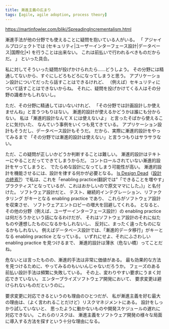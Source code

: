 ```yaml
---
title: 漸進主義の広まり
tags: [agile, agile adoption, process theory]
---
```


https://martinfowler.com/bliki/SpreadingIncrementalism.html

漸進手法が他の分野でも使えることに疑問を抱いている人がいる。
「
アジャイルプロジェクトでは (セキュリティ|ユーザーインターフェース設計|データベース|国際化|*) を行うことは出来ない。
これは前払いで行われるべきものだからだ。
」
といった具合。

私に対してそういった疑問が投げかけられたら……どうしよう。
その分野には精通してないから、すぐにしどろもどろになってしまうと思う。
アプリケーション設計についてだったら話すことはできるけれど、
（例えば）セキュリティについて話すことはできないからね。
それに、疑問を投げかけてくる人はその分野の識者かもしれないし。

ただ、その分野に精通してはいないけれど、
「その分野では計画設計しか使えませんね」と言うつもりはない。
漸進的設計が使えるかどうかは誰にも分からない。
私は「漸進的設計なんて X には使えないよ」
と言ったそばから使えることに気付いた、
なんていう事例をいくつも見てきている。
アプリケーション設計もそうだし、データベース設計もそうだ。
だから、実際に漸進的設計をやってみるまで
「その分野では漸進的設計は使えない」と言うつもりはサラサラない。

ただ、この疑問が正しいかどうか判断することは難しい。
漸進的設計はテキトーにやることだってできてしまうからだ。
コントロールされていない漸進的設計をヤってしまうと、
でたらめな設計になってしまう可能性が高い。
漸進的設計を機能させるには、設計を律する何かが必要となる。
[Is Design Dead](https://martinfowler.com/articles/designDead.html)（[設計の終焉?](http://www.objectclub.jp/community/XP-jp/xp_relate/isdesigndead#n110)）で私は、これを「enabling practice(翻訳では"「できることを増やす」プラクティス"となっているが、これはおかしいので原文ママにした。)」と名付けた。
ソフトウェア設計だと、
テスト、継続的インテグレーション、リファクタリング
がキーとなる enabling practice であり、
これらがソフトウェア設計を収束させ、
ソフトウェアエントロピーの増大を回避してくれる。
となると、その他の分野（例えば、ユーザーインターフェース設計）の enabling practice は何だろうかという話になるわけだが、
それはソフトウェア設計のそれに似たものや連想したものになるかもしれないし、
反対に、まったく違ったものになるかもしれない。
例えばデータベース設計では、「漸進的データ移行」がキーとなる enabling practice となっている。
いずれにせよ、それにふさわしい enabling practice を見つけるまで、
漸進的設計は薄氷（危ない橋）ってことだね。

危ないとは言ったものの、漸進的手法は非常に価値がある。
最も効果的な方法を見つけるために、やってみるのもいいんじゃないだろうか。
フェーズのある前払い設計手法は頻繁に失敗している。
その上、変わりやすい要求にうまく対応できていない。
エンタープライズソフトウェア開発において、
要求変更は避けられないものだというのに。

要求変更に対応できるというのも理由のひとつだが、
私が漸進主義を好む最大の理由は、（よく言われることだけど）リスクマネジメントにある。
設計をしっかり試していないと、
思ったように動かないものや開発スケジュールの遅れに対応できない。
これらのリスクは、
漸進主義をソフトウェア開発の様々な局面に導入する方法を探すという十分な理由になる。
